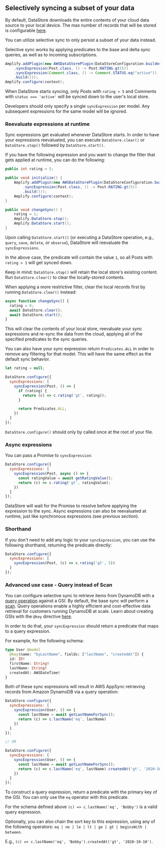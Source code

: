 ## Selectively syncing a subset of your data

By default, DataStore downloads the entire contents of your cloud data source to your local device.
The max number of records that will be stored is configurable [here](~/lib/datastore/conflict).

You can utilize selective sync to only persist a subset of your data instead.

Selective sync works by applying predicates to the base and delta sync queries, as well as to incoming subscriptions.

```java
Amplify.addPlugin(new AWSDataStorePlugin(DataStoreConfiguration.builder()
    .syncExpression(Post.class, () -> Post.RATING.gt(5))
    .syncExpression(Comment.class, () -> Comment.STATUS.eq("active"))
    .build()));
Amplify.configure(context);
```

When DataStore starts syncing, only Posts with `rating > 5` and Comments with `status === 'active'` will be synced down to the user's local store.

<amplify-callout>

Developers should only specify a single `syncExpression` per model. Any subsequent expressions for the same model will be ignored.

</amplify-callout>

### Reevaluate expressions at runtime
Sync expressions get evaluated whenever DataStore starts.
In order to have your expressions reevaluated, you can execute `DataStore.clear()` or `DataStore.stop()` followed by `DataStore.start()`.

If you have the following expression and you want to change the filter that gets applied at runtime, you can do the following:

```java
public int rating = 5;

public void initialize() {
    Amplify.addPlugin(new AWSDataStorePlugin(DataStoreConfiguration.builder()
        .syncExpression(Post.class, () -> Post.RATING.gt(5))
        .build()));
    Amplify.configure(context);
}

public void changeSync() {
    rating = 1;
    Amplify.DataStore.stop();
    Amplify.DataStore.start();
}
```

Upon calling `DataStore.start()` (or executing a DataStore operation, e.g., `query`, `save`, `delete`, or `observe`), DataStore will reevaluate the `syncExpressions`. 

In the above case, the predicate will contain the value `1`, so all Posts with `rating > 1` will get synced down.

Keep in mind: `DataStore.stop()` will retain the local store's existing content. Run `DataStore.clear()` to clear the locally-stored contents.

<amplify-callout>

When applying a more restrictive filter, clear the local records first by running `DataStore.clear()` instead:

</amplify-callout>

```js
async function changeSync() {
  rating = 8;
  await DataStore.clear();
  await DataStore.start();
}
```
This will clear the contents of your local store, reevaluate your sync expressions and re-sync the data from the cloud, applying all of the specified predicates to the sync queries.

You can also have your sync expression return `Predicates.ALL` in order to remove any filtering for that model. This will have the same effect as the default sync behavior.

```js
let rating = null;

DataStore.configure({
  syncExpressions: [
    syncExpression(Post, () => {
      if (rating) {
        return (c) => c.rating('gt', rating));
      }

      return Predicates.ALL;
    })
  ]
});
```
<amplify-callout warning>

`DataStore.configure()` should only by called once at the root of your file.

</amplify-callout>

### Async expressions
You can pass a Promise to `syncExpression`:
```js
DataStore.configure({
  syncExpressions: [
    syncExpression(Post, async () => {
      const ratingValue = await getRatingValue();
      return (c) => c.rating('gt', ratingValue);
    })
  ]
});
```
DataStore will wait for the Promise to resolve before applying the expression to the sync. Async expressions can also be reevaluated at runtime, just like synchronous expressions (see previous section). 

### Shorthand
If you don't need to add any logic to your `syncExpression`, you can use the following shorthand, returning the predicate directly:
```js
DataStore.configure({
  syncExpressions: [
    syncExpression(Post, (c) => c.rating('gt', 5))
  ]
});
```

### Advanced use case - Query instead of Scan
You can configure selective sync to retrieve items from DynamoDB with a [query operation](https://docs.aws.amazon.com/amazondynamodb/latest/developerguide/Query.html) against a GSI. By default, the base sync will perform a [scan](https://docs.aws.amazon.com/amazondynamodb/latest/developerguide/Scan.html). Query operations enable a highly efficient and cost-effective data retrieval for customers running DynamoDB at scale. Learn about creating GSIs with the `@key` directive [here](https://docs.amplify.aws/cli/graphql-transformer/key).

In order to do that, your `syncExpression` should return a predicate that maps to a query expression.

For example, for the following schema:
```graphql
type User @model
  @key(name: "byLastName", fields: ["lastName", "createdAt"]) {
  id: ID!
  firstName: String!
  lastName: String!
  createdAt: AWSDateTime!
}
```

Both of these sync expressions will result in AWS AppSync retrieving records from Amazon DynamoDB via a query operation:

```js
DataStore.configure({
  syncExpressions: [
    syncExpression(User, () => {
      const lastName = await getLastNameForSync();
      return (c) => c.lastName('eq', lastName)
    })
  ]
});

// OR

DataStore.configure({
  syncExpressions: [
    syncExpression(User, () => {
      const lastName = await getLastNameForSync();
      return (c) => c.lastName('eq', lastName).createdAt('gt', '2020-10-10')
    })
  ]
});
```

To construct a query expression, return a predicate with the primary key of the GSI. You can only use the `eq` operator with this predicate.

For the schema defined above `(c) => c.lastName('eq', 'Bobby')` is a valid query expression.

Optionally, you can also chain the sort key to this expression, using any of the following operators: `eq | ne | le | lt | ge | gt | beginsWith | between`. 

E.g., `(c) => c.lastName('eq', 'Bobby').createdAt('gt', '2020-10-10')`.